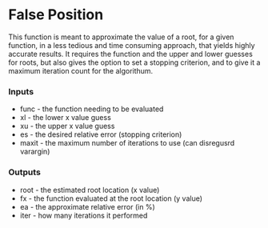 # False Position
This function is meant to approximate the value of a root, for a given function, in a less tedious and time consuming approach, that yields highly accurate results. It requires the function and the upper and lower guesses for roots, but also gives the option to set a stopping criterion, and to give it a maximum iteration count for the algorithum.
### Inputs
* func - the function needing to be evaluated
* xl - the lower x value guess
* xu - the upper x value guess
* es - the desired relative error (stopping criterion)
* maxit - the maximum number of iterations to use
(can disregusrd varargin)
### Outputs
* root - the estimated root location (x value)
* fx - the function evaluated at the root location (y value)
* ea - the approximate relative error (in %)
* iter - how many iterations it performed
